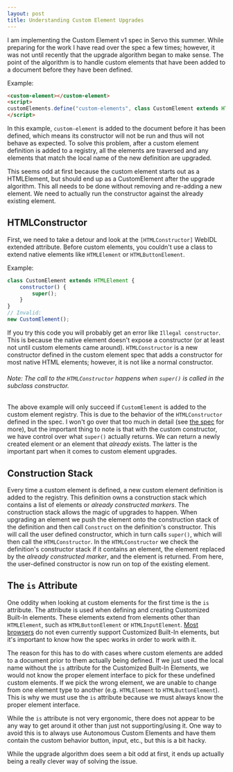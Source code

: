 ```yaml
---
layout: post
title: Understanding Custom Element Upgrades
---
```


I am implementing the Custom Element v1 spec in Servo this summer. While preparing for the work I have read over the spec a few times; however, it was not until recently that the upgrade algorithm began to make sense. The point of the algorithm is to handle custom elements that have been added to a document before they have been defined.

Example:
```html
<custom-element></custom-element>
<script>
customElements.define("custom-elements", class CustomElement extends HTMLElement { constructor() { super(); } })
</script>
```

In this example, `custom-element` is added to the document before it has been defined, which means its constructor will not be run and thus will not behave as expected. To solve this problem, after a custom element definition is added to a registry, all the elements are traversed and any elements that match the local name of the new definition are upgraded.

This seems odd at first because the custom element starts out as a HTMLElement, but should end up as a CustomElement after the upgrade algorithm. This all needs to be done without removing and re-adding a new element. We need to actually run the constructor against the already existing element.

## HTMLConstructor
First, we need to take a detour and look at the `[HTMLConstructor]` WebIDL extended attribute. Before custom elements, you couldn't use a class to extend native elements like `HTMLElement` or `HTMLButtonElement`.

Example:
```javascript
class CustomElement extends HTMLElement {
    constructor() {
        super();
    }
}
// Invalid:
new CustomElement();
```

If you try this code you will probably get an error like `Illegal constructor`. This is because the native element doesn't expose a constructor (or at least not until custom elements came around). `HTMLConstructor` is a new constructor defined in the custom element spec that adds a constructor for most native HTML elements; however, it is not like a normal constructor.

###### Note: The call to the `HTMLConstructor` happens when `super()` is called in the subclass constructor.

The above example will only succeed if `CustomElement` is added to the custom element registry. This is due to the behavior of the `HTMLConstructor` defined in the spec. I won't go over that too much in detail (see [the spec][HTMLConstructor] for more), but the important thing to note is that with the custom constructor, we have control over what `super()` actually returns. We can return a newly created element or an element that _already_ exists. The latter is the important part when it comes to custom element upgrades.

## Construction Stack
Every time a custom element is defined, a new custom element definition is added to the registry. This definition owns a construction stack which contains a list of elements or _already constructed markers_. The construction stack allows the magic of upgrades to happen. When upgrading an element we push the element onto the construction stack of the definition and then call `Construct` on the definition's constructor. This will call the user defined constructor, which in turn calls `super()`, which will then call the `HTMLConstructor`. In the `HTMLConstructor` we check the definition's constructor stack if it contains an element, the element replaced by the _already constructed marker_, and the element is returned. From here, the user-defined constructor is now run on top of the existing element.

## The `is` Attribute
One oddity when looking at custom elements for the first time is the `is` attribute. The attribute is used when defining and creating Customized Built-In elements. These elements extend from elements other than `HTMLElement`, such as `HTMLButtonElement` or `HTMLInputElement`. [Most browsers][caniuse custom elements] do not even currently support Customized Built-In elements, but it's important to know how the spec works in order to work with it.

The reason for this has to do with cases where custom elements are added to a document prior to them actually being defined. If we just used the local name without the `is` attribute for the Customized Built-In Elements, we would not know the proper element interface to pick for these undefined custom elements. If we pick the wrong element, we are unable to change from one element type to another (e.g. `HTMLElement` to `HTMLButtonElement`). This is why we must use the `is` attribute because we must always know the proper element interface.

While the `is` attribute is not very ergonomic, there does not appear to be any way to get around it other than just not supporting/using it. One way to avoid this is to always use Autonomous Custom Elements and have them contain the custom behavior button, input, etc., but this is a bit hacky.

While the upgrade algorithm does seem a bit odd at first, it ends up actually being a really clever way of solving the issue.

[HTMLConstructor]:https://html.spec.whatwg.org/multipage/dom.html#htmlconstructor
[caniuse custom elements]:http://caniuse.com/#feat=custom-elementsv1
